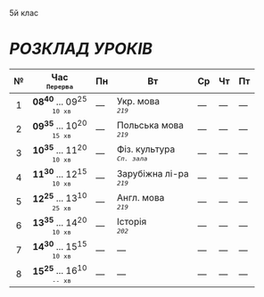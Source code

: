 5й клас

# *РОЗКЛАД УРОКІВ*

| № | Час <br><sup>`Перерва`</sup> | Пн | Вт | Ср | Чт | Пт |
|:---:|:---:|---|---|---|---|---|
| 1 | **08<sup>40</sup>** ... 09<sup>25</sup> <br><sup>` 10 хв`</sup> | — | Укр. мова <br>*<sup>`219`</sup>* | — | — | — |
| 2 | **09<sup>35</sup>** ... 10<sup>20</sup> <br><sup>` 15 хв`</sup> | — | Польська мова <br>*<sup>`219`</sup>* | — | — | — |
| 3 | **10<sup>35</sup>** ... 11<sup>20</sup> <br><sup>` 10 хв`</sup> | — | Фіз. культура <br>*<sup>`Сп. зала`</sup>* | — | — | — |
| 4 | **11<sup>30</sup>** ... 12<sup>15</sup> <br><sup>` 10 хв`</sup> | — | Зарубіжна лі-ра <br>*<sup>`219`</sup>* | — | — | — |
| 5 | **12<sup>25</sup>** ... 13<sup>10</sup> <br><sup>` 25 хв`</sup> | — | Англ. мова <br>*<sup>`219`</sup>* | — | — | — |
| 6 | **13<sup>35</sup>** ... 14<sup>20</sup> <br><sup>` 10 хв`</sup> | — | Історія <br>*<sup>`202`</sup>* | — | — | — |
| 7 | **14<sup>30</sup>** ... 15<sup>15</sup> <br><sup>` 10 хв`</sup> | — | — | — | — | — |
| 8 | **15<sup>25</sup>** ... 16<sup>10</sup> <br><sup>` -- хв`</sup> | — | — | — | — | — |

